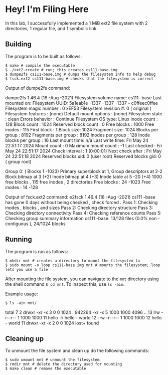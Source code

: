 # Hey! I'm Filing Here

In this lab, I successfully implemented a 1 MiB ext2 file system with 2 directories, 1 regular file, and 1 symbolic link.

## Building

The program is to be built as follows: 

```shell
$ make # compile the executable
$ ./ext2-create # run; this creates cs111-base.img
$ dumpe2fs cs111-base.img # dumps the filesystem info to help debug
$ fsck.ext2 cs111-base.img # checks that the filesystem is correct
```
Output of dumpe2fs command:

dumpe2fs 1.46.4 (18 -Aug -2021)
Filesystem volume name: cs111 -base
Last mounted on: <not available >
Filesystem UUID: 5a1eab1e -1337 -1337 -1337 - c0ffeec0ffee
Filesystem magic number : 0 xEF53
Filesystem revision #: 0 ( original )
Filesystem features : (none)
Default mount options : (none)
Filesystem state : clean
Errors behavior : Continue
Filesystem OS type: Linux
Inode count : 128
Block count : 1024
Reserved block count : 0
Free blocks : 1000
Free inodes : 115
First block : 1
Block size: 1024
Fragment size: 1024
Blocks per group : 8192
Fragments per group : 8192
Inodes per group : 128
Inode blocks per group : 16
Last mount time: n/a
Last write time: Fri May 24 22:51:17 2024
Mount count : 0
Maximum mount count : -1
Last checked : Fri May 24 22:51:17 2024
Check interval : 1 (0:00:01)
Next check after : Fri May 24 22:51:18 2024
Reserved blocks uid: 0 (user root)
Reserved blocks gid: 0 ( group root)

Group 0: ( Blocks 1 -1023)
Primary superblock at 1, Group descriptors at 2-2
Block bitmap at 3 (+2)
Inode bitmap at 4 (+3)
Inode table at 5 -20 (+4)
1000 free blocks , 115 free inodes , 2 directories
Free blocks : 24 -1023
Free inodes : 14 -128


Output of fsck.ext2 command: 
e2fsck 1.46.4 (18 -Aug -2021)
cs111 -base has gone 0 days without being checked , check forced .
Pass 1: Checking inodes , blocks , and sizes
Pass 2: Checking directory structure
Pass 3: Checking directory connectivity
Pass 4: Checking reference counts
Pass 5: Checking group summary information
cs111 -base: 13/128 files (0.0% non - contiguous ), 24/1024 blocks

## Running

The program is run as follows: 

```shell
$ mkdir mnt # creates a directory to mount the filesystem to
$ sudo mount -o loop cs111-base.img mnt # mounts the filesystem; loop lets you use a file
```

After mounting the file system, you can navigate to the `mnt` directory using the shell command `$ cd mnt`. To inspect this, use `ls -ain`.

Example usage:

```shell
$ ls -ain mnt/
```
total 7
2      drwxr -xr -x 3    0    0 1024 .
942264 -xr -x       5 1000 1000 4096 ..
13     lrw -r--r--  1 1000 1000   11 hello -> hello - world
12     -rw -r--r--  1 1000 1000   12 hello - world
11     drwxr -xr -x 2    0    0 1024 lost+ found

## Cleaning up

To unmount the file system and clean up do the following commands:

```shell
$ sudo umount mnt # unmount the filesystem
$ rmdir mnt # delete the directory used for mounting 
$ make clean # remove the executable
```
